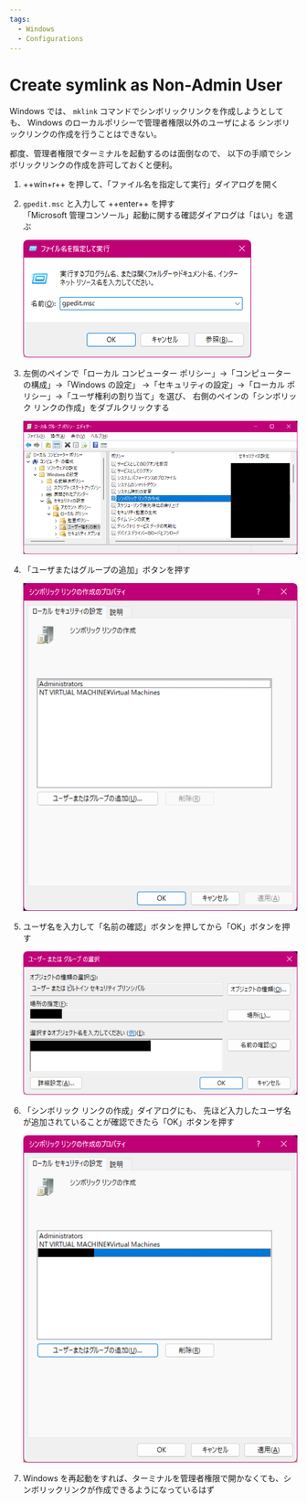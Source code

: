```yaml
---
tags:
  - Windows
  - Configurations
---
```


# Create symlink as Non-Admin User

Windows では、 `mklink` コマンドでシンボリックリンクを作成しようとしても、
Windows のローカルポリシーで管理者権限以外のユーザによる
シンボリックリンクの作成を行うことはできない。

都度、管理者権限でターミナルを起動するのは面倒なので、
以下の手順でシンボリックリンクの作成を許可しておくと便利。

1.  ++win+r++ を押して、「ファイル名を指定して実行」ダイアログを開く

1.  `gpedit.msc` と入力して ++enter++ を押す  
    「Microsoft 管理コンソール」起動に関する確認ダイアログは「はい」を選ぶ

    ![ファイル名を指定して実行](./images/symlinks/execute-commands.png)

1.  左側のペインで「ローカル コンピューター ポリシー」→「コンピューターの構成」→「Windows の設定」
    →「セキュリティの設定」→「ローカル ポリシー」→「ユーザ権利の割り当て」を選び、
    右側のペインの「シンボリック リンクの作成」をダブルクリックする

    ![シンボリック リンクの作成](./images/symlinks/windows-local-policies.png)

1.  「ユーザまたはグループの追加」ボタンを押す

    ![シンボリック リンクの作成ポリシーのダイアログ](./images/symlinks/dialog-of-symbolic-link-policies.png)

1.  ユーザ名を入力して「名前の確認」ボタンを押してから「OK」ボタンを押す

    ![ユーザアカウントの入力](./images/symlinks/enter-your-username.png)

1.  「シンボリック リンクの作成」ダイアログにも、
    先ほど入力したユーザ名が追加されていることが確認できたら「OK」ボタンを押す

    ![ユーザアカウント追加の確認](./images/symlinks/confirm-adding-your-account.png)

1.  Windows を再起動をすれば、ターミナルを管理者権限で開かなくても、シンボリックリンクが作成できるようになっているはず
